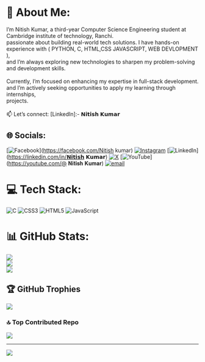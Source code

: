 # 💫 About Me:
I’m Nitish Kumar, a third-year Computer Science Engineering student at <br>Cambridge institute of technology, Ranchi.<br>passionate about building real-world tech solutions. I have hands-on <br>experience with ( PYTHON, C, HTML,CSS JAVASCRIPT, WEB DEVLOPMENT ), <br>and I’m always exploring new technologies to sharpen my problem-solving <br>and development skills.<br><br>Currently, I’m focused on enhancing my expertise in full-stack development.<br>and I’m actively seeking opportunities to apply my learning through internships, <br>projects.<br><br>📫 Let’s connect: [LinkedIn]:- 𝗡𝗶𝘁𝗶𝘀𝗵 𝗞𝘂𝗺𝗮𝗿


## 🌐 Socials:
[![Facebook](https://www.facebook.com/share/1CAnc8UeYi/?logo=Facebook&logoColor=white)](https://facebook.com/Nitish kumar) [![Instagram](https://img.shields.io/badge/Instagram-%23E4405F.svg?logo=Instagram&logoColor=white)](https://instagram.com/nitish_.11) [![LinkedIn](https://img.shields.io/badge/LinkedIn-%230077B5.svg?logo=linkedin&logoColor=white)](https://linkedin.com/in/𝗡𝗶𝘁𝗶𝘀𝗵 𝗞𝘂𝗺𝗮𝗿) [![X](https://img.shields.io/badge/X-black.svg?logo=X&logoColor=white)](https://x.com/@initish11) [![YouTube](https://img.shields.io/badge/YouTube-%23FF0000.svg?logo=YouTube&logoColor=white)](https://youtube.com/@ 𝐍𝐢𝐭𝐢𝐬𝐡 𝐊𝐮𝐦𝐚𝐫) [![email](https://img.shields.io/badge/Email-D14836?logo=gmail&logoColor=white)](mailto:nitishbhk8@gmail.com) 

# 💻 Tech Stack:
![C](https://img.shields.io/badge/c-%2300599C.svg?style=for-the-badge&logo=c&logoColor=white) ![CSS3](https://img.shields.io/badge/css3-%231572B6.svg?style=for-the-badge&logo=css3&logoColor=white) ![HTML5](https://img.shields.io/badge/html5-%23E34F26.svg?style=for-the-badge&logo=html5&logoColor=white) ![JavaScript](https://img.shields.io/badge/javascript-%23323330.svg?style=for-the-badge&logo=javascript&logoColor=%23F7DF1E)
# 📊 GitHub Stats:
![](https://github-readme-stats.vercel.app/api?username=Nitish-kumar11&theme=transparent&hide_border=false&include_all_commits=true&count_private=true)<br/>
![](https://nirzak-streak-stats.vercel.app/?user=Nitish-kumar11&theme=transparent&hide_border=false)<br/>
![](https://github-readme-stats.vercel.app/api/top-langs/?username=Nitish-kumar11&theme=transparent&hide_border=false&include_all_commits=true&count_private=true&layout=compact)

## 🏆 GitHub Trophies
![](https://github-profile-trophy.vercel.app/?username=Nitish-kumar11&theme=transparent&no-frame=false&no-bg=true&margin-w=4)

### 🔝 Top Contributed Repo
![](https://github-contributor-stats.vercel.app/api?username=Nitish-kumar11&limit=5&theme=dark&combine_all_yearly_contributions=true)

---
[![](https://visitcount.itsvg.in/api?id=Nitish-kumar11&icon=0&color=0)](https://visitcount.itsvg.in)

<!-- Proudly created with GPRM ( https://gprm.itsvg.in ) -->
